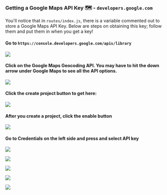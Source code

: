 ### Getting a Google Maps API Key 🗺 - `developers.google.com`
You'll notice that in `routes/index.js`, there is a variable commented out to store a Google Maps API Key. Below are steps on obtaining this key; follow them and put them in when you get a key!

#### Go to `https://console.developers.google.com/apis/library`

![](http://cl.ly/2m3H2O2u0x0j/Image%202016-06-27%20at%202.26.00%20AM.png)

#### Click on the Google Maps Geocoding API. You may have to hit the down arrow under Google Maps to see all the API options. 

![](http://cl.ly/2w0c1V2v0l2m/Image%202016-06-27%20at%202.26.14%20AM.png)

#### Click the create project button to get here:

![](http://cl.ly/3J0d2f2V3a3m/Image%202016-06-27%20at%2010.30.18%20AM.png)

#### After you create a project, click the enable button 

![](http://cl.ly/263A0w2B1k3Q/Image%202016-06-27%20at%202.27.06%20AM.png)

#### Go to Credentials on the left side and press and select API key

![](http://cl.ly/263A0w2B1k3Q/Image%202016-06-27%20at%202.27.06%20AM.png)

![](http://cl.ly/3N1f3G0N470v/Image%202016-06-27%20at%202.27.34%20AM.png)

![](http://cl.ly/3z3S112D0X2q/Image%202016-06-27%20at%202.27.42%20AM.png)

![](http://cl.ly/0s0Y343H012C/Image%202016-06-27%20at%202.27.50%20AM.png)

![](http://cl.ly/433d3c3Q1W35/Image%202016-06-27%20at%202.27.56%20AM.png)
